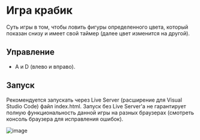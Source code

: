 # Игра крабик
Суть игры в том, чтобы ловить фигуры определенного цвета, который показан снизу и имеет свой таймер (далее цвет изменится на другой).

## Управление
- A и D (влево и вправо).

## Запуск
Рекомендуется запускать через Live Server (расширение для Visual Studio Code) файл index.html.
Запуск без Live Server'а не гарантирует полную функциональность данной игры на разных браузерах (смотреть консоль браузера для исправления ошибок).

![image](https://github.com/user-attachments/assets/a1c59dac-0148-4a5a-b139-fb5e59876744)

